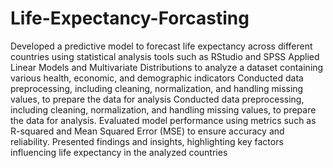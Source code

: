 

# Life-Expectancy-Forcasting
Developed a predictive model to forecast life expectancy across different countries using statistical analysis tools such as RStudio and SPSS
Applied Linear Models and Multivariate Distributions to analyze a dataset containing various health, economic, and demographic indicators
Conducted data preprocessing, including cleaning, normalization, and handling missing values, to prepare the data for analysis
Conducted data preprocessing, including cleaning, normalization, and handling missing values, to prepare the data for analysis.
Evaluated model performance using metrics such as R-squared and Mean Squared Error (MSE) to ensure accuracy and reliability.
Presented findings and insights, highlighting key factors influencing life expectancy in the analyzed countries
